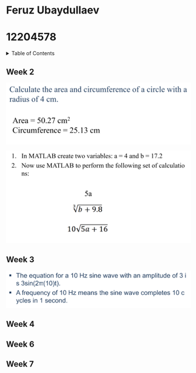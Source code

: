# Feruz Ubaydullaev
# 12204578

<details>
  <summary>Table of Contents</summary>
  <ul>
    <li><a href="#week2">Week 2</a></li>
    <li><a href="#week3">Week 3</a></li>
    <li><a href="#week4">Week 4</a></li>
    <li><a href="#week6">Week 6</a></li>
    <li><a href="#week7">Week 7</a></li>
  </ul>
</details>


## Week 2
![Exercise 2.1][2_1]


![Exercise 2.2][2_2]

## Week 3
![Exercise 3.2][3_2]

## Week 4

## Week 6

## Week 7



[2_1]: img/2_1.png
[2_2]: img/2_2.png
[3_2]: img/3_2.png
